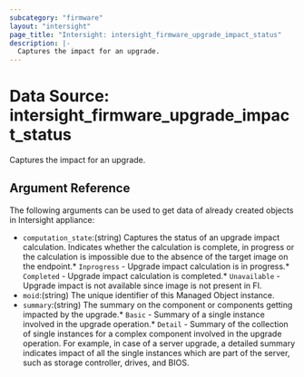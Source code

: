 ```yaml
---
subcategory: "firmware"
layout: "intersight"
page_title: "Intersight: intersight_firmware_upgrade_impact_status"
description: |-
  Captures the impact for an upgrade.
---
```


# Data Source: intersight_firmware_upgrade_impact_status
Captures the impact for an upgrade.
## Argument Reference
The following arguments can be used to get data of already created objects in Intersight appliance:
* `computation_state`:(string) Captures the status of an upgrade impact calculation. Indicates whether the calculation is complete, in progress or the calculation is impossible due to the absence of the target image on the endpoint.* `Inprogress` - Upgrade impact calculation is in progress.* `Completed` - Upgrade impact calculation is completed.* `Unavailable` - Upgrade impact is not available since image is not present in FI. 
* `moid`:(string) The unique identifier of this Managed Object instance. 
* `summary`:(string) The summary on the component or components getting impacted by the upgrade.* `Basic` - Summary of a single instance involved in the upgrade operation.* `Detail` - Summary of the collection of single instances for a complex component involved in the upgrade operation. For example, in case of a server upgrade, a detailed summary indicates impact of all the single instances which are part of the server, such as storage controller, drives, and BIOS. 

